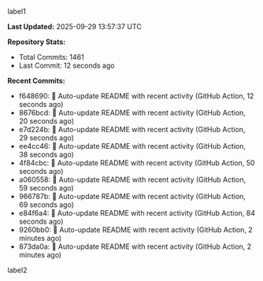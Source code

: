 
label1 
<!-- ACTIVITY_START -->
**Last Updated:** 2025-09-29 13:57:37 UTC

**Repository Stats:**
- Total Commits: 1461
- Last Commit: 12 seconds ago

**Recent Commits:**
- f648690: 🤖 Auto-update README with recent activity (GitHub Action, 12 seconds ago)
- 8676bcd: 🤖 Auto-update README with recent activity (GitHub Action, 20 seconds ago)
- e7d224b: 🤖 Auto-update README with recent activity (GitHub Action, 29 seconds ago)
- ee4cc46: 🤖 Auto-update README with recent activity (GitHub Action, 38 seconds ago)
- 4f84cbc: 🤖 Auto-update README with recent activity (GitHub Action, 50 seconds ago)
- a060558: 🤖 Auto-update README with recent activity (GitHub Action, 59 seconds ago)
- 966787b: 🤖 Auto-update README with recent activity (GitHub Action, 69 seconds ago)
- e84f6a4: 🤖 Auto-update README with recent activity (GitHub Action, 84 seconds ago)
- 9260bb0: 🤖 Auto-update README with recent activity (GitHub Action, 2 minutes ago)
- 873da0a: 🤖 Auto-update README with recent activity (GitHub Action, 2 minutes ago)
<!-- ACTIVITY_END -->

label2
